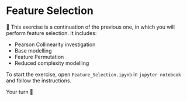 # Feature Selection

🎯 This exercise is a continuation of the previous one, in which you will perform feature selection. It includes:

- Pearson Collinearity investigation
- Base modelling
- Feature Permutation
- Reduced complexity modelling

To start the exercise, open `Feature_Selection.ipynb` in `jupyter notebook` and follow the instructions.


Your turn 🚀
